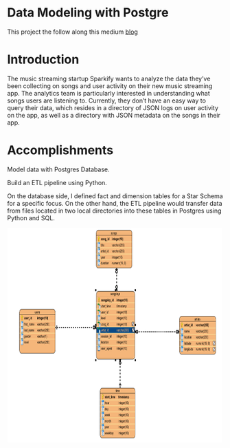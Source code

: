 # Data Modeling with Postgre

This project the follow along this medium <a href="https://medium.com/@simonazhangzy/data-modeling-awith-postgres-database-43fd7c33d93b">blog</a>

# Introduction

The music streaming startup Sparkify wants to analyze the data they’ve been collecting on songs and user activity on their new music streaming app. The analytics team is particularly interested in understanding what songs users are listening to. Currently, they don’t have an easy way to query their data, which resides in a directory of JSON logs on user activity on the app, as well as a directory with JSON metadata on the songs in their app.

# Accomplishments

Model data with Postgres Database.

Build an ETL pipeline using Python.

On the database side, I defined fact and dimension tables for a Star Schema for a specific focus. On the other hand, the ETL pipeline would transfer data from files located in two local directories into these tables in Postgres using Python and SQL.

<img border="0" alt="W3Schools" src="ERD.png" width="500" height="500">
